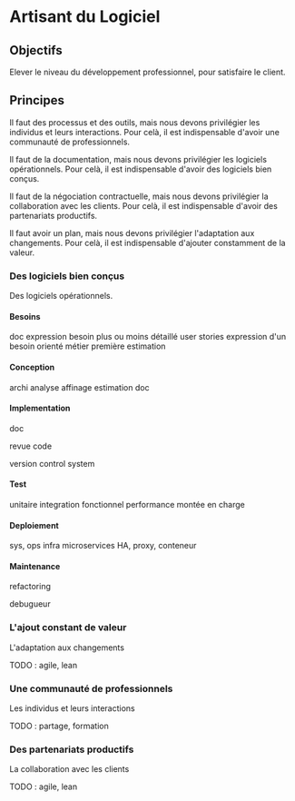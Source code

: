 # Artisant du Logiciel

## Objectifs

Elever le niveau du développement professionnel, pour satisfaire le client.

## Principes


Il faut des processus et des outils, mais nous devons privilégier les individus et leurs interactions.
Pour celà, il est indispensable d'avoir une communauté de professionnels.

Il faut de la documentation, mais nous devons privilégier les logiciels opérationnels.
Pour celà, il est indispensable d'avoir des logiciels bien conçus.

Il faut de la négociation contractuelle, mais nous devons privilégier la collaboration avec les clients.
Pour celà, il est indispensable d'avoir des partenariats productifs.

Il faut avoir un plan, mais nous devons privilégier l'adaptation aux changements.
Pour celà, il est indispensable d'ajouter constamment de la valeur.


### Des logiciels bien conçus

Des logiciels opérationnels.

#### Besoins

doc expression besoin plus ou moins détaillé
user stories expression d'un besoin orienté métier
première estimation

#### Conception

archi
analyse
affinage estimation
doc

#### Implementation

doc

revue code

version control system

#### Test

unitaire
integration
fonctionnel
performance
montée en charge


#### Deploiement

sys, ops
infra
microservices
HA, proxy, conteneur

#### Maintenance

refactoring

debugueur

### L'ajout constant de valeur

L'adaptation aux changements
 
TODO : agile, lean

### Une communauté de professionnels

Les individus et leurs interactions

TODO : partage, formation

### Des partenariats productifs

La collaboration avec les clients

TODO : agile, lean
